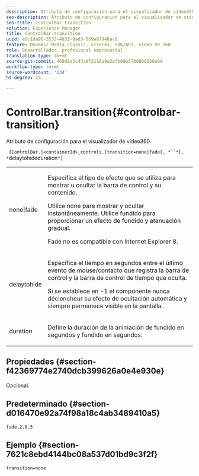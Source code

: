 ```yaml
---
description: Atributo de configuración para el visualizador de vídeo360.
seo-description: Atributo de configuración para el visualizador de vídeo360.
seo-title: ControlBar.transition
solution: Experience Manager
title: ControlBar.transition
uuid: e8c1da96-3533-4d31-9ad3-569a87948ac6
feature: Dynamic Media Classic, visores, SDK/API, vídeo VR 360
role: Desarrollador, profesional empresarial
translation-type: tm+mt
source-git-commit: 469d1a5c43a972116a8a2efb0de5708800130a99
workflow-type: tm+mt
source-wordcount: '134'
ht-degree: 2%

---
```



# ControlBar.transition{#controlbar-transition}

Atributo de configuración para el visualizador de vídeo360.

` [ControlBar.|<containerId>_controls.]transition=none|fade[, *``*[, *`delaytohideduration`*]`

<table id="table_C616483932C2482CA9794DDD7313FD7C"> 
 <tbody> 
  <tr> 
   <td colname="col1"> <p> <span class="codeph"> none|fade</span> </p> </td> 
   <td colname="col2"> <p> Especifica el tipo de efecto que se utiliza para mostrar u ocultar la barra de control y su contenido. </p> <p>Utilice <span class="codeph"> none</span> para mostrar y ocultar instantáneamente. Utilice <span class="codeph"> fundido</span> para proporcionar un efecto de fundido y atenuación gradual. </p> <p>Fade no es compatible con Internet Explorer 8. </p> </td> 
  </tr> 
  <tr> 
   <td colname="col1"> <p> <span class="codeph"> <span class="varname"> delaytohide</span> </span> </p> </td> 
   <td colname="col2"> <p>Especifica el tiempo en segundos entre el último evento de mouse/contacto que registra la barra de control y la barra de control de tiempo que oculta. </p> <p> Si se establece en <span class="codeph"> -1</span> el componente nunca déclencheur su efecto de ocultación automática y siempre permanece visible en la pantalla. </p> </td> 
  </tr> 
  <tr> 
   <td colname="col1"> <p> <span class="codeph"> <span class="varname"> duration</span> </span> </p> </td> 
   <td colname="col2"> <p>Define la duración de la animación de fundido en segundos y fundido en segundos. </p> </td> 
  </tr> 
 </tbody> 
</table>

## Propiedades {#section-f42369774e2740dcb399626a0e4e930e}

Opcional.

## Predeterminado {#section-d016470e92a74f98a18c4ab3489410a5}

`fade,2,0.5`

## Ejemplo {#section-7621c8ebd4144bc08a537d01bd9c3f2f}

```
transition=none
```

